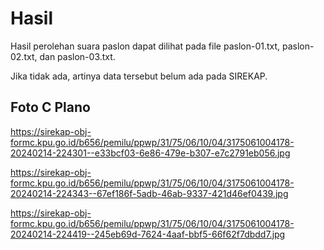 # Hasil

Hasil perolehan suara paslon dapat dilihat pada file paslon-01.txt, paslon-02.txt, dan paslon-03.txt.

Jika tidak ada, artinya data tersebut belum ada pada SIREKAP.

## Foto C Plano

https://sirekap-obj-formc.kpu.go.id/b656/pemilu/ppwp/31/75/06/10/04/3175061004178-20240214-224301--e33bcf03-6e86-479e-b307-e7c2791eb056.jpg

https://sirekap-obj-formc.kpu.go.id/b656/pemilu/ppwp/31/75/06/10/04/3175061004178-20240214-224343--67ef186f-5adb-46ab-9337-421d46ef0439.jpg

https://sirekap-obj-formc.kpu.go.id/b656/pemilu/ppwp/31/75/06/10/04/3175061004178-20240214-224419--245eb69d-7624-4aaf-bbf5-66f62f7dbdd7.jpg
